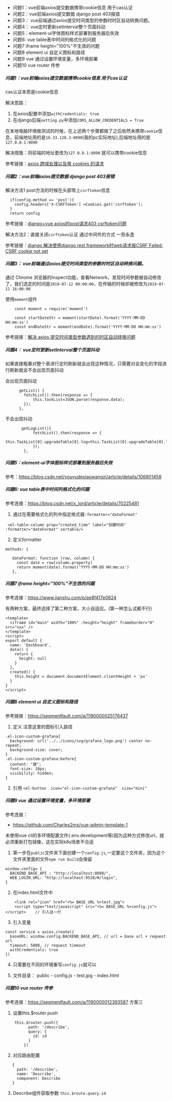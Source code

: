 - 问题1：vue前端axios提交数据携带cookie信息 用于cas认证
- 问题2：vue前端axios提交数据 django post 403报错
- 问题3： vue前端通过axios提交时间类型的参数时时区自动转换问题。
- 问题4： vue定时更新setInterval整个页面抖动
- 问题5：element-ui字体图标样式部署到服务器后失效
- 问题6: vue table表中时间列格式化的问题
- 问题7 iframe height="100%"不生效的问题
- 问题8 element ui 自定义图标和路径
- 问题9 vue 通过设置环境变量，多环境部署
- 问题10 vue router 传参
##### 问题1：vue前端axios提交数据携带cookie信息 用于cas认证
cas认证本质是cookie信息

解决思路：
1. 在axios配置中添加`withCredentials: true`
2. 在django后端`setting.py`中添加`CORS_ALLOW_CREDENTIALS = True`

在本地电脑环境做测试的时候，在上述两个步骤都做了之后依然未携带`cookie`信息，前端地址用的是`10.33.128.3:8090`(我的pc实际地址),后端地址用的是`127.0.0.1:9090`

解决措施：将前端的地址更改为`127.0.0.1:8090` 就可以携带cookie信息


参考链接：[axios 跨域处理以及带 cookies 的请求](https://www.jianshu.com/p/161cd33af3a0)


##### 问题2：vue前端axios提交数据 django post 403报错

解决方法1 post方法的时候在头部带上`csrftoken`信息
```
  if(config.method == 'post'){
    config.headers['X-CSRFToken'] =Cookies.get('csrftoken');
  }
  return config
```
参考链接：[django+vue axios的post请求403 csrftoken问题](https://www.jianshu.com/p/c7c491fd67ee)

解决方法2：直接关闭`csrftoken`认证 通过中间件的方式 一劳永逸

参考链接：[django 解决使用django rest framework时web请求报CSRF Failed: CSRF cookie not set](http://www.chenxm.cc/article/589.html)


##### 问题3： vue前端通过axios提交时间类型的参数时时区自动转换问题。

通过 Chrome 浏览器的Inspect功能，查看Network，发现时间参数被自动修改了，我们选定的时间是`2019-07-12 00:00:00`，在传输的时候却被修改为`2019-07-11 16:00:00`


使用`moment`组件
```
	const moment = require('moment')

    const startDateStr = moment(startDate).format('YYYY-MM-DD HH:mm:ss')
    const endDateStr = moment(endDate).format('YYYY-MM-DD HH:mm:ss')
```

参考链接：[解决 axios 提交时间类型参数遇到的时区自动转换问题](https://cloud.tencent.com/developer/article/1518582)


##### 问题4： vue定时更新setInterval整个页面抖动

如果直接粗暴对整个表进行定时刷新就会出现这种情况，只需要对会变化的字段进行刷新就会不会出现页面抖动


会出现页面抖动

```
      getList() {
        fetchList().then(response => {
            this.TaskList=JSON.parse(response.data);
        });
      },
```

不会出现抖动
```
       getLogList(){
            fetchList().then(response => {
                this.TaskList[0].upgradeTable[0].log=this.TaskList[0].upgradeTable[0].log+"1234343"+"\n"
            });
        },
```


##### 问题5：element-ui字体图标样式部署到服务器后失效

参考：https://blog.csdn.net/youyudexiaowangzi/article/details/106901458

##### 问题6: vue table表中时间列格式化的问题
参考连接：https://blog.csdn.net/x_lord/article/details/70225481
1. 通过在需要格式化的列中指定格式器`:formatter="dateFormat"`
```
 <el-table-column prop="created_time" label="创建时间" :formatter="dateFormat" sortable/>
```
2. 定义formatter
 ```
 methods: {

    dateFormat: function (row, column) {
      const date = row[column.property]
      return moment(date).format('YYYY-MM-DD HH:mm:ss')
    },
```

##### 问题7 iframe height="100%"不生效的问题
参考连接：https://www.jianshu.com/p/ae8f417e0824

有两种方案，最终选择了第二种方案，大小自适应。(第一种怎么试都不行)
```
<template>
  <iframe id="main" width="100%" :height="height" frameborder="0" src="xxx" />
</template>
<script>
export default {
  name: 'Dashboard',
  data() {
    return {
      height: null
    }
  },
  created() {
    this.height = document.documentElement.clientHeight + 'px'
  }
}
</script>
```
##### 问题8 element ui 自定义图标和路径
参考链接：https://segmentfault.com/a/1190000025176437

1. 定义  注意这里的图标引入路径
```
.el-icon-custom-grafana{
  background: url('../../icons/svg/grafana_logo.png') center no-repeat;
  background-size: cover;
}
.el-icon-custom-grafana:before{
  content: "替";
  font-size: 18px;
  visibility: hidden;
}
```
2. 引用
`<el-button  icon="el-icon-custom-grafana"  size="mini"`
 
 
##### 问题9 vue 通过设置环境变量，多环境部署
参考连接：
- https://github.com/Charles2mx/vue-admin-template-1   

未使用vue cli的多环境配置文件(.env.development等)因为这种方式修改url，就必须重新打包镜像，这在实际k8s场景不合适

1. 第一步在`public`文件夹下面创建一个`config.js`,一定要这个文件夹，因为这个文件夹里面的文件`npm run build`会保留
```
window.config= {
  BACKEND_BASE_API : "http://localhost:8080/",
  WEB_LOGIN_URL: "http://localhost:9528/#/login",
}
```
2. 在index.html文件中
```
    <link rel="icon" href="<%= BASE_URL %>test.jpg">
    <script type="text/javascript" src="<%= BASE_URL %>config.js"></script>    // 引入这一行
```

3. 引入变量
```
const service = axios.create({
  baseURL: window.config.BACKEND_BASE_API, // url = base url + request url
  timeout: 5000, // request timeout
  withCredentials: true
})
```
4. 只需要在不同的环境重写`config.js`就可以

5. 文件目录：
   public
       - config.js
       - test.jpg
       - index.html


##### 问题10 vue router 传参
参考连接：https://segmentfault.com/a/1190000012393587  方案三
1. 设置this.$router.push
```
    this.$router.push({
          path: '/describe',
          query: {
            id: id
          }
        })
```
2. 对应路由配置
```
   {
     path: '/describe',
     name: 'Describe',
     component: Describe
   }
```
3. Describe组件获取参数
`this.$route.query.id`
      


